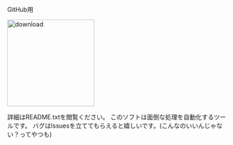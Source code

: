 GitHub用


<img width="200" alt="download" src="https://github.com/takureepers/Scratch-Hack-Tool/assets/141208490/c50d9857-c35e-4211-b203-48b877dbc979">


詳細はREADME.txtを閲覧ください。
このソフトは面倒な処理を自動化するツールです。
バグはIssuesを立ててもらえると嬉しいです。(こんなのいいんじゃない？ってやつも)
